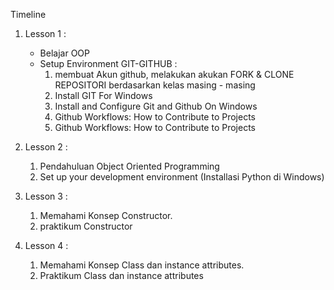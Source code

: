 Timeline 

1. Lesson 1 :
    - Belajar OOP
    - Setup Environment GIT-GITHUB :
        1. membuat Akun github, melakukan akukan FORK & CLONE REPOSITORI berdasarkan kelas masing - masing
        2. Install GIT For Windows
        3. Install and Configure Git and Github On Windows
        4. Github Workflows: How to Contribute to Projects
        5. Github Workflows: How to Contribute to Projects

2. Lesson 2 :
    1. Pendahuluan Object Oriented Programming
    2. Set up your development environment (Installasi Python di Windows)

3. Lesson 3 :
    1. Memahami Konsep Constructor.
    2. praktikum Constructor

4. Lesson 4 :
    1. Memahami Konsep Class dan instance attributes.
    2. Praktikum Class dan instance attributes



